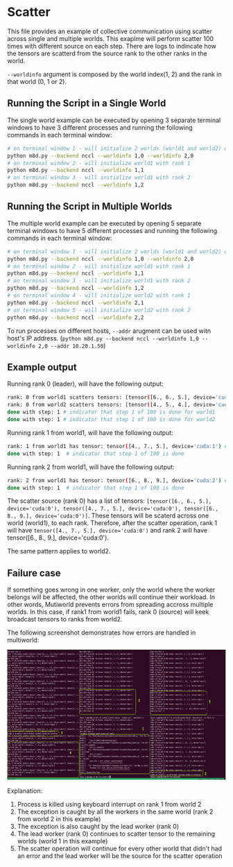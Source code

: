 # Scatter

This file provides an example of collective communication using scatter across single and multiple worlds. This exaplme will perform scatter 100 times with different source on each step. There are logs to indincate how the tensors are scatterd from the source rank to the other ranks in the world.

`--worldinfo` argument is composed by the world index(1, 2) and the rank in that world (0, 1 or 2).

## Running the Script in a Single World

The single world example can be executed by opening 3 separate terminal windows to have 3 different processes and running the following commands in each terminal window:

```bash
# on terminal window 1 - will initialize 2 worlds (world1 and world2) with rank 0
python m8d.py --backend nccl --worldinfo 1,0 --worldinfo 2,0
# on terminal window 2 - will initialize world1 with rank 1
python m8d.py --backend nccl --worldinfo 1,1
# on terminal window 3 - will initialize world1 with rank 2
python m8d.py --backend nccl --worldinfo 1,2
```

## Running the Script in Multiple Worlds

The multiple world example can be executed by opening 5 separate terminal windows to have 5 different processes and running the following commands in each terminal window:

```bash
# on terminal window 1 - will initialize 2 worlds (world1 and world2) with rank 0
python m8d.py --backend nccl --worldinfo 1,0 --worldinfo 2,0
# on terminal window 2 - will initialize world1 with rank 1
python m8d.py --backend nccl --worldinfo 1,1
# on terminal window 3 - will initialize world1 with rank 2
python m8d.py --backend nccl --worldinfo 1,2
# on terminal window 4 - will initialize world2 with rank 1
python m8d.py --backend nccl --worldinfo 2,1
# on terminal window 5 - will initialize world2 with rank 2
python m8d.py --backend nccl --worldinfo 2,2
```

To run processes on different hosts, `--addr` arugment can be used witn host's IP address. (`python m8d.py --backend nccl --worldinfo 1,0 --worldinfo 2,0 --addr 10.20.1.50`)

## Example output

Running rank 0 (leader), will have the following output:

```bash
rank: 0 from world1 scatters tensors: [tensor([6., 6., 5.], device='cuda:0'), tensor([4., 7., 5.], device='cuda:0'), tensor([6., 8., 9.], device='cuda:0')] # tensors to be scatterd for world1
rank: 0 from world2 scatters tensors: [tensor([4., 5., 4.], device='cuda:0'), tensor([6., 4., 7.], device='cuda:0'), tensor([7., 9., 6.], device='cuda:0')] # tensors to be scatterd for world1
done with step: 1 # indicator that step 1 of 100 is done for world1
done with step: 1 # indicator that step 1 of 100 is done for world2
```

Running rank 1 from world1, will have the following output:

```bash
rank: 1 from world1 has tensor: tensor([4., 7., 5.], device='cuda:1') # tensor of rank 1 after scatter
done with step: 1  # indicator that step 1 of 100 is done
```

Running rank 2 from world1, will have the following output:

```bash
rank: 2 from world1 has tensor: tensor([6., 8., 9.], device='cuda:2') # tensor of rank 2 after scatter
done with step: 1  # indicator that step 1 of 100 is done
```

The scatter source (rank 0) has a list of tensors: `[tensor([6., 6., 5.], device='cuda:0'), tensor([4., 7., 5.], device='cuda:0'), tensor([6., 8., 9.], device='cuda:0')]`.
These tensors will be scaterd across one world (world1), to each rank. Therefore, after the scatter operation, rank 1 will have `tensor([4., 7., 5.], device='cuda:0')` and
rank 2 will have tensor([6., 8., 9.], device='cuda:0').

The same pattern applies to world2.

## Failure case

If something goes wrong in one worker, only the world where the worker belongs will be affected, the other worlds will continue their workload.
In other words, Mutiworld prevents errors from spreading accross multiple worlds.
In this case, if rank1 from world1 fails, rank 0 (source) will keek broadcast tensors to ranks from world2.

The following screenshot demonstrates how errors are handled in multiworld:

<p align="center"><img src="../../docs/imgs/scatter_error.png" alt="scatter error handling" width="800" height="300"></p>

Explanation:

1. Process is killed using keyboard interrupt on rank 1 from world 2
2. The exception is caught by all the workers in the same world (rank 2 from world 2 in this example)
3. The exception is also caught by the lead worker (rank 0)
4. The lead worker (rank 0) continues to scatter tensor to the remaining worlds (world 1 in this example)
5. The scatter operation will continue for every other world that didn't had an error and the lead worker will be the source for the scatter operation
